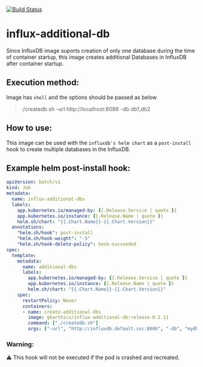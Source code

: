 [![Build Status](https://travis-ci.org/gkarthiks/influx-additional-db.svg?branch=master)](https://travis-ci.org/gkarthiks/influx-additional-db)
# influx-additional-db
Since InfluxDB image suports creation of only one database during the time of container startup, this image creates additional Databases in InfluxDB after container startup.

## Execution method:
Image has `shell` and the options should be passed as below

> ./createdb.sh -url http://localhost:8086 -db db1,db2

## How to use:

This image can be used with the `influxdb's helm chart` as a `post-install` hook to create multiple databases in the InfluxDB. 

## Example helm post-install hook:

```yaml
apiVersion: batch/v1
kind: Job
metadata:
  name: influx-additional-dbs
  labels:
    app.kubernetes.io/managed-by: {{.Release.Service | quote }}
    app.kubernetes.io/instance: {{.Release.Name | quote }}
    helm.sh/chart: "{{.Chart.Name}}-{{.Chart.Version}}"
  annotations:
    "helm.sh/hook": post-install
    "helm.sh/hook-weight": "-5"
    "helm.sh/hook-delete-policy": hook-succeeded
spec:
  template:
    metadata:
      name: additional-dbs
      labels:
        app.kubernetes.io/managed-by: {{.Release.Service | quote }}
        app.kubernetes.io/instance: {{.Release.Name | quote }}
        helm.sh/chart: "{{.Chart.Name}}-{{.Chart.Version}}"
    spec:
      restartPolicy: Never
      containers:
      - name: create-additional-dbs
        image: gkarthics/influx-additional-db:release-0.2.11
        command: ["./createdb.sh"]
        args: ["-url", "http://influxdb.default.svc:8086", "-db", "mydb1,mydb2,mydb3"]
```

### Warning:
:warning: This hook will not be executed if the pod is crashed and recreated.
